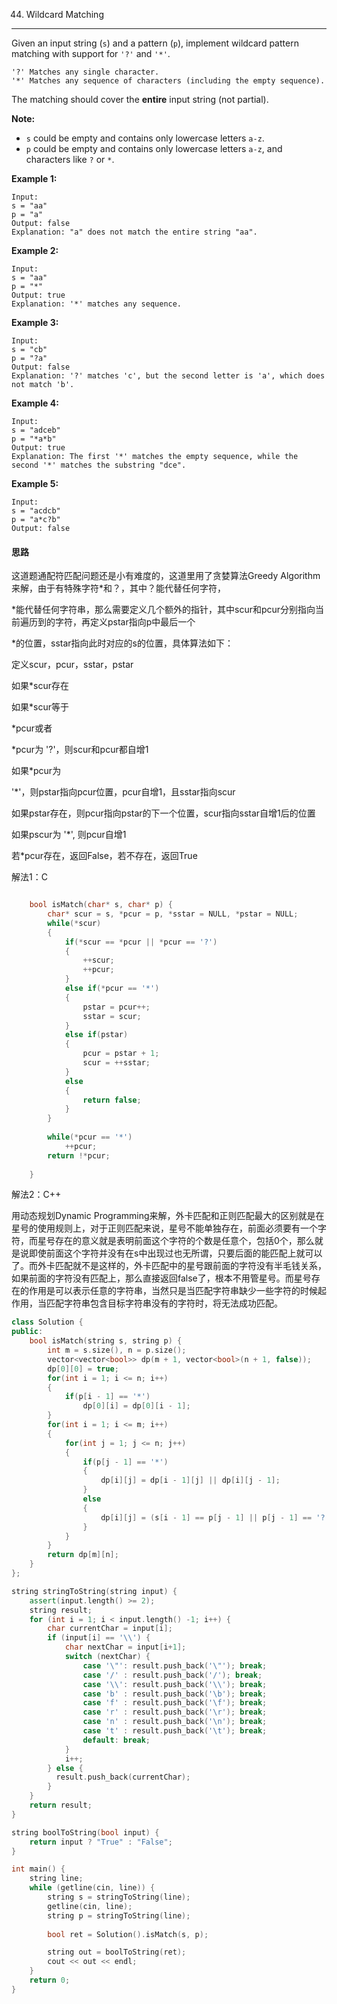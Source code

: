 44. Wildcard Matching

------

Given an input string (`s`) and a pattern (`p`), implement wildcard pattern matching with support for `'?'` and `'*'`.

```
'?' Matches any single character.
'*' Matches any sequence of characters (including the empty sequence).
```

The matching should cover the **entire** input string (not partial).

**Note:**

- `s` could be empty and contains only lowercase letters `a-z`.
- `p` could be empty and contains only lowercase letters `a-z`, and characters like `?` or `*`.

**Example 1:**

```
Input:
s = "aa"
p = "a"
Output: false
Explanation: "a" does not match the entire string "aa".
```

**Example 2:**

```
Input:
s = "aa"
p = "*"
Output: true
Explanation: '*' matches any sequence.
```

**Example 3:**

```
Input:
s = "cb"
p = "?a"
Output: false
Explanation: '?' matches 'c', but the second letter is 'a', which does not match 'b'.
```

**Example 4:**

```
Input:
s = "adceb"
p = "*a*b"
Output: true
Explanation: The first '*' matches the empty sequence, while the second '*' matches the substring "dce".
```

**Example 5:**

```
Input:
s = "acdcb"
p = "a*c?b"
Output: false
```

#### 思路

这道题通配符匹配问题还是小有难度的，这道里用了贪婪算法Greedy Algorithm来解，由于有特殊字符*和？，其中？能代替任何字符，

*能代替任何字符串，那么需要定义几个额外的指针，其中scur和pcur分别指向当前遍历到的字符，再定义pstar指向p中最后一个

*的位置，sstar指向此时对应的s的位置，具体算法如下：

定义scur，pcur，sstar，pstar

如果*scur存在

如果*scur等于

*pcur或者

*pcur为 '?'，则scur和pcur都自增1

如果*pcur为 

'*'，则pstar指向pcur位置，pcur自增1，且sstar指向scur

如果pstar存在，则pcur指向pstar的下一个位置，scur指向sstar自增1后的位置

如果pscur为 '*', 则pcur自增1

若*pcur存在，返回False，若不存在，返回True

解法1：C

```c

    bool isMatch(char* s, char* p) {
        char* scur = s, *pcur = p, *sstar = NULL, *pstar = NULL;
        while(*scur)
        {
            if(*scur == *pcur || *pcur == '?')
            {
                ++scur;
                ++pcur;
            }
            else if(*pcur == '*')
            {
                pstar = pcur++;
                sstar = scur;
            }
            else if(pstar)
            {
                pcur = pstar + 1;
                scur = ++sstar;
            }
            else 
            {
                return false;
            }
        }
        
        while(*pcur == '*')
            ++pcur;
        return !*pcur;
  
    }
```

解法2：C++

用动态规划Dynamic Programming来解，外卡匹配和正则匹配最大的区别就是在星号的使用规则上，对于正则匹配来说，星号不能单独存在，前面必须要有一个字符，而星号存在的意义就是表明前面这个字符的个数是任意个，包括0个，那么就是说即使前面这个字符并没有在s中出现过也无所谓，只要后面的能匹配上就可以了。而外卡匹配就不是这样的，外卡匹配中的星号跟前面的字符没有半毛钱关系，如果前面的字符没有匹配上，那么直接返回false了，根本不用管星号。而星号存在的作用是可以表示任意的字符串，当然只是当匹配字符串缺少一些字符的时候起作用，当匹配字符串包含目标字符串没有的字符时，将无法成功匹配。

```c++
class Solution {
public:
    bool isMatch(string s, string p) {
        int m = s.size(), n = p.size();
        vector<vector<bool>> dp(m + 1, vector<bool>(n + 1, false));
        dp[0][0] = true;
        for(int i = 1; i <= n; i++)
        {   
            if(p[i - 1] == '*')
                dp[0][i] = dp[0][i - 1];
        }
        for(int i = 1; i <= m; i++)
        {
            for(int j = 1; j <= n; j++)
            {
                if(p[j - 1] == '*')
                {
                    dp[i][j] = dp[i - 1][j] || dp[i][j - 1];
                }
                else
                {
                    dp[i][j] = (s[i - 1] == p[j - 1] || p[j - 1] == '?') && dp[i - 1][j - 1];
                }
            }
        }
        return dp[m][n];
    }
};

string stringToString(string input) {
    assert(input.length() >= 2);
    string result;
    for (int i = 1; i < input.length() -1; i++) {
        char currentChar = input[i];
        if (input[i] == '\\') {
            char nextChar = input[i+1];
            switch (nextChar) {
                case '\"': result.push_back('\"'); break;
                case '/' : result.push_back('/'); break;
                case '\\': result.push_back('\\'); break;
                case 'b' : result.push_back('\b'); break;
                case 'f' : result.push_back('\f'); break;
                case 'r' : result.push_back('\r'); break;
                case 'n' : result.push_back('\n'); break;
                case 't' : result.push_back('\t'); break;
                default: break;
            }
            i++;
        } else {
          result.push_back(currentChar);
        }
    }
    return result;
}

string boolToString(bool input) {
    return input ? "True" : "False";
}

int main() {
    string line;
    while (getline(cin, line)) {
        string s = stringToString(line);
        getline(cin, line);
        string p = stringToString(line);
        
        bool ret = Solution().isMatch(s, p);

        string out = boolToString(ret);
        cout << out << endl;
    }
    return 0;
}
```


